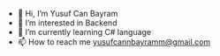 - 👋 Hi, I’m Yusuf Can Bayram
- 👀 I’m interested in Backend
- 🌱 I’m currently learning C# language
- 📫 How to reach me yusufcannbayramm@gmail.com

